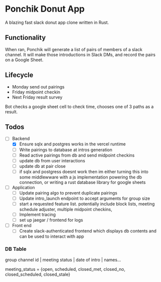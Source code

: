 # Ponchik Donut App

A blazing fast slack donut app clone written in Rust.

## Functionality

When ran, Ponchik will generate a list of pairs of members of a slack channel. It will make those introductions in Slack DMs, and record the pairs on a Google Sheet. 

## Lifecycle

- Monday send out pairings
- Friday midpoint checkin
- Next Friday result survey

Bot checks a google sheet cell to check time, chooses one of 3 paths as a result. 

## Todos
- [ ] Backend
    - [x] Ensure sqlx and postgres works in the vercel runtime
    - [ ] Write pairings to database at intros generation
    - [ ] Read active pairings from db and send midpoint checkins
    - [ ] update db from user interactions
    - [ ] update db at pair close
    - [ ] if sqlx and postgress doesnt work then im either turning this into some middlewware with a js implementation powering the db connection, or writing a rust database library for google sheets
- [ ] Application 
    - [ ] Update pairing algo to prevent duplicate pairings
    - [ ] Update intro_launch endpoint to accept arguments for group size
    - [ ] start a requested feature list. potentially include block lists, meeting schedule adjuster, multiple midpoint checkins,
    - [ ] Implement tracing 
    - [ ] set up jaegar / frontend for logs 
- [ ] Front end 
    - [ ] Create slack-authenticated frontend which displays db contents and can be used to interact with app

### DB Table
group channel id | meeting status | date of intro | names...

meeting_status = {open, scheduled, closed_met, closed_no, closed_scheduled, closed_stale}
